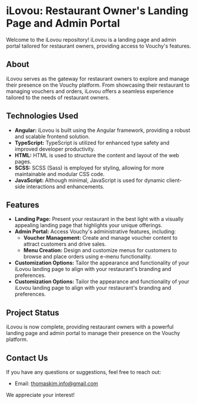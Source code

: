 # iLovou: Restaurant Owner's Landing Page and Admin Portal

Welcome to the iLovou repository! iLovou is a landing page and admin portal tailored for restaurant owners, providing access to Vouchy's features.

## About

iLovou serves as the gateway for restaurant owners to explore and manage their presence on the Vouchy platform. From showcasing their restaurant to managing vouchers and orders, iLovou offers a seamless experience tailored to the needs of restaurant owners.

## Technologies Used

- **Angular:** iLovou is built using the Angular framework, providing a robust and scalable frontend solution.
- **TypeScript:** TypeScript is utilized for enhanced type safety and improved developer productivity.
- **HTML:** HTML is used to structure the content and layout of the web pages.
- **SCSS:** SCSS (Sass) is employed for styling, allowing for more maintainable and modular CSS code.
- **JavaScript:** Although minimal, JavaScript is used for dynamic client-side interactions and enhancements.

## Features

- **Landing Page:** Present your restaurant in the best light with a visually appealing landing page that highlights your unique offerings.
- **Admin Portal:** Access Vouchy's administrative features, including:
  - **Voucher Management:** Create and manage voucher content to attract customers and drive sales.
  - **Menu Creation:** Design and customize menus for customers to browse and place orders using e-menu functionality.
- **Customization Options:** Tailor the appearance and functionality of your iLovou landing page to align with your restaurant's branding and preferences.
- **Customization Options:** Tailor the appearance and functionality of your iLovou landing page to align with your restaurant's branding and preferences.

## Project Status

iLovou is now complete, providing restaurant owners with a powerful landing page and admin portal to manage their presence on the Vouchy platform.

## Contact Us

If you have any questions or suggestions, feel free to reach out:

- Email: [thomaskim.info@gmail.com](mailto:thomaskim.info@gmail.com)

We appreciate your interest!
